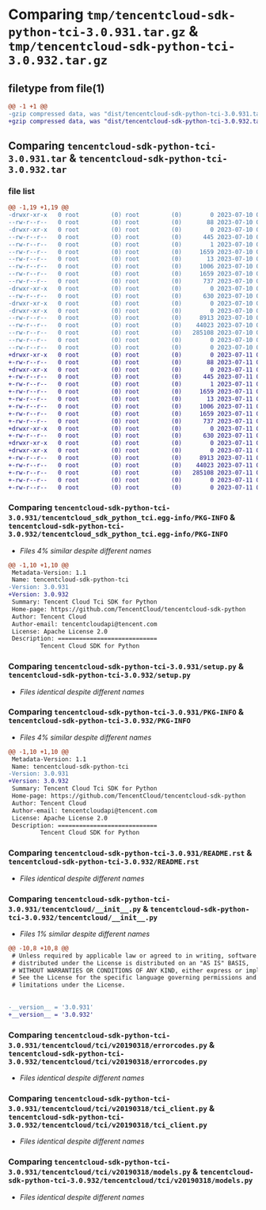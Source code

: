 # Comparing `tmp/tencentcloud-sdk-python-tci-3.0.931.tar.gz` & `tmp/tencentcloud-sdk-python-tci-3.0.932.tar.gz`

## filetype from file(1)

```diff
@@ -1 +1 @@
-gzip compressed data, was "dist/tencentcloud-sdk-python-tci-3.0.931.tar", last modified: Mon Jul 10 00:53:15 2023, max compression
+gzip compressed data, was "dist/tencentcloud-sdk-python-tci-3.0.932.tar", last modified: Tue Jul 11 01:00:35 2023, max compression
```

## Comparing `tencentcloud-sdk-python-tci-3.0.931.tar` & `tencentcloud-sdk-python-tci-3.0.932.tar`

### file list

```diff
@@ -1,19 +1,19 @@
-drwxr-xr-x   0 root         (0) root         (0)        0 2023-07-10 00:53:15.000000 tencentcloud-sdk-python-tci-3.0.931/
--rw-r--r--   0 root         (0) root         (0)       88 2023-07-10 00:53:15.000000 tencentcloud-sdk-python-tci-3.0.931/setup.cfg
-drwxr-xr-x   0 root         (0) root         (0)        0 2023-07-10 00:53:15.000000 tencentcloud-sdk-python-tci-3.0.931/tencentcloud_sdk_python_tci.egg-info/
--rw-r--r--   0 root         (0) root         (0)      445 2023-07-10 00:53:15.000000 tencentcloud-sdk-python-tci-3.0.931/tencentcloud_sdk_python_tci.egg-info/SOURCES.txt
--rw-r--r--   0 root         (0) root         (0)        1 2023-07-10 00:53:15.000000 tencentcloud-sdk-python-tci-3.0.931/tencentcloud_sdk_python_tci.egg-info/dependency_links.txt
--rw-r--r--   0 root         (0) root         (0)     1659 2023-07-10 00:53:15.000000 tencentcloud-sdk-python-tci-3.0.931/tencentcloud_sdk_python_tci.egg-info/PKG-INFO
--rw-r--r--   0 root         (0) root         (0)       13 2023-07-10 00:53:15.000000 tencentcloud-sdk-python-tci-3.0.931/tencentcloud_sdk_python_tci.egg-info/top_level.txt
--rw-r--r--   0 root         (0) root         (0)     1006 2023-07-10 00:53:15.000000 tencentcloud-sdk-python-tci-3.0.931/setup.py
--rw-r--r--   0 root         (0) root         (0)     1659 2023-07-10 00:53:15.000000 tencentcloud-sdk-python-tci-3.0.931/PKG-INFO
--rw-r--r--   0 root         (0) root         (0)      737 2023-07-10 00:53:15.000000 tencentcloud-sdk-python-tci-3.0.931/README.rst
-drwxr-xr-x   0 root         (0) root         (0)        0 2023-07-10 00:53:15.000000 tencentcloud-sdk-python-tci-3.0.931/tencentcloud/
--rw-r--r--   0 root         (0) root         (0)      630 2023-07-10 00:53:15.000000 tencentcloud-sdk-python-tci-3.0.931/tencentcloud/__init__.py
-drwxr-xr-x   0 root         (0) root         (0)        0 2023-07-10 00:53:15.000000 tencentcloud-sdk-python-tci-3.0.931/tencentcloud/tci/
-drwxr-xr-x   0 root         (0) root         (0)        0 2023-07-10 00:53:15.000000 tencentcloud-sdk-python-tci-3.0.931/tencentcloud/tci/v20190318/
--rw-r--r--   0 root         (0) root         (0)     8913 2023-07-10 00:53:15.000000 tencentcloud-sdk-python-tci-3.0.931/tencentcloud/tci/v20190318/errorcodes.py
--rw-r--r--   0 root         (0) root         (0)    44023 2023-07-10 00:53:15.000000 tencentcloud-sdk-python-tci-3.0.931/tencentcloud/tci/v20190318/tci_client.py
--rw-r--r--   0 root         (0) root         (0)   285108 2023-07-10 00:53:15.000000 tencentcloud-sdk-python-tci-3.0.931/tencentcloud/tci/v20190318/models.py
--rw-r--r--   0 root         (0) root         (0)        0 2023-07-10 00:53:15.000000 tencentcloud-sdk-python-tci-3.0.931/tencentcloud/tci/v20190318/__init__.py
--rw-r--r--   0 root         (0) root         (0)        0 2023-07-10 00:53:15.000000 tencentcloud-sdk-python-tci-3.0.931/tencentcloud/tci/__init__.py
+drwxr-xr-x   0 root         (0) root         (0)        0 2023-07-11 01:00:35.000000 tencentcloud-sdk-python-tci-3.0.932/
+-rw-r--r--   0 root         (0) root         (0)       88 2023-07-11 01:00:35.000000 tencentcloud-sdk-python-tci-3.0.932/setup.cfg
+drwxr-xr-x   0 root         (0) root         (0)        0 2023-07-11 01:00:35.000000 tencentcloud-sdk-python-tci-3.0.932/tencentcloud_sdk_python_tci.egg-info/
+-rw-r--r--   0 root         (0) root         (0)      445 2023-07-11 01:00:35.000000 tencentcloud-sdk-python-tci-3.0.932/tencentcloud_sdk_python_tci.egg-info/SOURCES.txt
+-rw-r--r--   0 root         (0) root         (0)        1 2023-07-11 01:00:35.000000 tencentcloud-sdk-python-tci-3.0.932/tencentcloud_sdk_python_tci.egg-info/dependency_links.txt
+-rw-r--r--   0 root         (0) root         (0)     1659 2023-07-11 01:00:35.000000 tencentcloud-sdk-python-tci-3.0.932/tencentcloud_sdk_python_tci.egg-info/PKG-INFO
+-rw-r--r--   0 root         (0) root         (0)       13 2023-07-11 01:00:35.000000 tencentcloud-sdk-python-tci-3.0.932/tencentcloud_sdk_python_tci.egg-info/top_level.txt
+-rw-r--r--   0 root         (0) root         (0)     1006 2023-07-11 01:00:35.000000 tencentcloud-sdk-python-tci-3.0.932/setup.py
+-rw-r--r--   0 root         (0) root         (0)     1659 2023-07-11 01:00:35.000000 tencentcloud-sdk-python-tci-3.0.932/PKG-INFO
+-rw-r--r--   0 root         (0) root         (0)      737 2023-07-11 01:00:35.000000 tencentcloud-sdk-python-tci-3.0.932/README.rst
+drwxr-xr-x   0 root         (0) root         (0)        0 2023-07-11 01:00:35.000000 tencentcloud-sdk-python-tci-3.0.932/tencentcloud/
+-rw-r--r--   0 root         (0) root         (0)      630 2023-07-11 01:00:35.000000 tencentcloud-sdk-python-tci-3.0.932/tencentcloud/__init__.py
+drwxr-xr-x   0 root         (0) root         (0)        0 2023-07-11 01:00:35.000000 tencentcloud-sdk-python-tci-3.0.932/tencentcloud/tci/
+drwxr-xr-x   0 root         (0) root         (0)        0 2023-07-11 01:00:35.000000 tencentcloud-sdk-python-tci-3.0.932/tencentcloud/tci/v20190318/
+-rw-r--r--   0 root         (0) root         (0)     8913 2023-07-11 01:00:35.000000 tencentcloud-sdk-python-tci-3.0.932/tencentcloud/tci/v20190318/errorcodes.py
+-rw-r--r--   0 root         (0) root         (0)    44023 2023-07-11 01:00:35.000000 tencentcloud-sdk-python-tci-3.0.932/tencentcloud/tci/v20190318/tci_client.py
+-rw-r--r--   0 root         (0) root         (0)   285108 2023-07-11 01:00:35.000000 tencentcloud-sdk-python-tci-3.0.932/tencentcloud/tci/v20190318/models.py
+-rw-r--r--   0 root         (0) root         (0)        0 2023-07-11 01:00:35.000000 tencentcloud-sdk-python-tci-3.0.932/tencentcloud/tci/v20190318/__init__.py
+-rw-r--r--   0 root         (0) root         (0)        0 2023-07-11 01:00:35.000000 tencentcloud-sdk-python-tci-3.0.932/tencentcloud/tci/__init__.py
```

### Comparing `tencentcloud-sdk-python-tci-3.0.931/tencentcloud_sdk_python_tci.egg-info/PKG-INFO` & `tencentcloud-sdk-python-tci-3.0.932/tencentcloud_sdk_python_tci.egg-info/PKG-INFO`

 * *Files 4% similar despite different names*

```diff
@@ -1,10 +1,10 @@
 Metadata-Version: 1.1
 Name: tencentcloud-sdk-python-tci
-Version: 3.0.931
+Version: 3.0.932
 Summary: Tencent Cloud Tci SDK for Python
 Home-page: https://github.com/TencentCloud/tencentcloud-sdk-python
 Author: Tencent Cloud
 Author-email: tencentcloudapi@tencent.com
 License: Apache License 2.0
 Description: ============================
         Tencent Cloud SDK for Python
```

### Comparing `tencentcloud-sdk-python-tci-3.0.931/setup.py` & `tencentcloud-sdk-python-tci-3.0.932/setup.py`

 * *Files identical despite different names*

### Comparing `tencentcloud-sdk-python-tci-3.0.931/PKG-INFO` & `tencentcloud-sdk-python-tci-3.0.932/PKG-INFO`

 * *Files 4% similar despite different names*

```diff
@@ -1,10 +1,10 @@
 Metadata-Version: 1.1
 Name: tencentcloud-sdk-python-tci
-Version: 3.0.931
+Version: 3.0.932
 Summary: Tencent Cloud Tci SDK for Python
 Home-page: https://github.com/TencentCloud/tencentcloud-sdk-python
 Author: Tencent Cloud
 Author-email: tencentcloudapi@tencent.com
 License: Apache License 2.0
 Description: ============================
         Tencent Cloud SDK for Python
```

### Comparing `tencentcloud-sdk-python-tci-3.0.931/README.rst` & `tencentcloud-sdk-python-tci-3.0.932/README.rst`

 * *Files identical despite different names*

### Comparing `tencentcloud-sdk-python-tci-3.0.931/tencentcloud/__init__.py` & `tencentcloud-sdk-python-tci-3.0.932/tencentcloud/__init__.py`

 * *Files 1% similar despite different names*

```diff
@@ -10,8 +10,8 @@
 # Unless required by applicable law or agreed to in writing, software
 # distributed under the License is distributed on an "AS IS" BASIS,
 # WITHOUT WARRANTIES OR CONDITIONS OF ANY KIND, either express or implied.
 # See the License for the specific language governing permissions and
 # limitations under the License.
 
 
-__version__ = '3.0.931'
+__version__ = '3.0.932'
```

### Comparing `tencentcloud-sdk-python-tci-3.0.931/tencentcloud/tci/v20190318/errorcodes.py` & `tencentcloud-sdk-python-tci-3.0.932/tencentcloud/tci/v20190318/errorcodes.py`

 * *Files identical despite different names*

### Comparing `tencentcloud-sdk-python-tci-3.0.931/tencentcloud/tci/v20190318/tci_client.py` & `tencentcloud-sdk-python-tci-3.0.932/tencentcloud/tci/v20190318/tci_client.py`

 * *Files identical despite different names*

### Comparing `tencentcloud-sdk-python-tci-3.0.931/tencentcloud/tci/v20190318/models.py` & `tencentcloud-sdk-python-tci-3.0.932/tencentcloud/tci/v20190318/models.py`

 * *Files identical despite different names*


